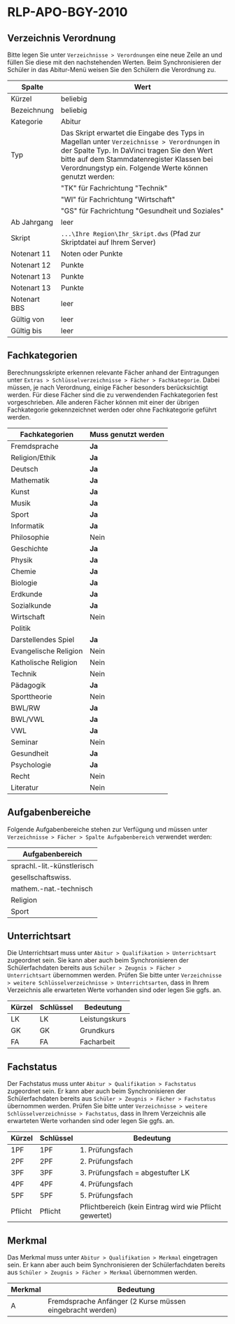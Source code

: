 # RLP-APO-BGY-2010

## Verzeichnis Verordnung

Bitte legen Sie unter ```Verzeichnisse > Verordnungen``` eine neue Zeile an und füllen Sie diese mit den nachstehenden Werten. Beim Synchronisieren der Schüler in das Abitur-Menü weisen Sie den Schülern die Verordnung zu.

|Spalte|Wert|
|--|--|
|Kürzel|beliebig|
|Bezeichnung|beliebig|
|Kategorie|Abitur|
|Typ|Das Skript erwartet die Eingabe des Typs in Magellan unter ```Verzeichnisse > Verordnungen``` in der Spalte Typ. In DaVinci tragen Sie den Wert bitte auf dem Stammdatenregister Klassen bei Verordnungstyp ein. Folgende Werte können genutzt werden: |
||"TK" für Fachrichtung "Technik"  |
||"WI" für Fachrichtung "Wirtschaft" |
||"GS" für Fachrichtung "Gesundheit und Soziales" |
|Ab Jahrgang|leer|
|Skript|```...\Ihre Region\Ihr_Skript.dws``` (Pfad zur Skriptdatei auf Ihrem Server)|
|Notenart 11|Noten oder Punkte|
|Notenart 12|Punkte|
|Notenart 13|Punkte|
|Notenart 13|Punkte|
|Notenart BBS|leer|
|Gültig von |leer|
|Gültig bis|leer|

## Fachkategorien

Berechnungsskripte erkennen relevante Fächer anhand der Eintragungen unter `Extras > Schlüsselverzeichnisse > Fächer > Fachkategorie`. 
Dabei müssen, je nach Verordnung, einige Fächer besonders berücksichtigt werden. Für diese Fächer sind die zu verwendenden Fachkategorien fest vorgeschrieben. Alle anderen Fächer können mit einer der übrigen Fachkategorie gekennzeichnet werden oder ohne Fachkategorie geführt werden.

|Fachkategorien|Muss genutzt werden|
|--|--|
|Fremdsprache|**Ja**|
|Religion/Ethik|**Ja**|
|Deutsch|**Ja**|
|Mathematik|**Ja**|
|Kunst|**Ja**|
|Musik|**Ja**|
|Sport|**Ja**|
|Informatik|**Ja**|
|Philosophie|Nein|
|Geschichte|**Ja**|
|Physik|**Ja**|
|Chemie|**Ja**|
|Biologie|**Ja**|
|Erdkunde|**Ja**|
|Sozialkunde|**Ja**|
|Wirtschaft|Nein|
|Politik||
|Darstellendes Spiel|**Ja**|
|Evangelische Religion|Nein|
|Katholische Religion|Nein|
|Technik|Nein|
|Pädagogik|**Ja**|
|Sporttheorie|Nein|
|BWL/RW|**Ja**|
|BWL/VWL|**Ja**|
|VWL|**Ja**|
|Seminar|Nein|
|Gesundheit|**Ja**|
|Psychologie|**Ja**|
|Recht|Nein|
|Literatur|Nein|

## Aufgabenbereiche

Folgende Aufgabenbereiche stehen zur Verfügung und müssen unter ```Verzeichnisse > Fächer > Spalte Aufgabenbereich``` verwendet werden:

|Aufgabenbereich|
|--|
|sprachl.-lit.-künstlerisch|
|gesellschaftswiss.|
|mathem.-nat.-technisch|
|Religion|
|Sport|

## Unterrichtsart

Die Unterrichtsart muss unter ```Abitur > Qualifikation > Unterrichtsart``` zugeordnet sein. Sie kann aber auch beim Synchronisieren der Schülerfachdaten bereits aus ```Schüler > Zeugnis > Fächer > Unterrichtsart``` übernommen werden.
Prüfen Sie bitte unter ```Verzeichnisse > weitere Schlüsselverzeichnisse > Unterrichtsarten```,  dass in Ihrem Verzeichnis alle erwarteten Werte vorhanden sind oder legen Sie ggfs. an.

|Kürzel| Schlüssel |Bedeutung|
|--|--|--|
|LK |LK |Leistungskurs|
|GK| GK |Grundkurs|
|FA| FA |Facharbeit|

## Fachstatus

Der Fachstatus muss unter ```Abitur > Qualifikation > Fachstatus``` zugeordnet sein. Er kann aber auch beim Synchronisieren der Schülerfachdaten bereits aus ```Schüler > Zeugnis > Fächer > Fachstatus``` übernommen werden.
Prüfen Sie bitte unter ```Verzeichnisse > weitere Schlüsselverzeichnisse > Fachstatus```,  dass in Ihrem Verzeichnis alle erwarteten Werte vorhanden sind oder legen Sie ggfs. an.

|Kürzel |Schlüssel |Bedeutung|
|--|--|--|
|1PF |1PF |1. Prüfungsfach|
|2PF |2PF |2. Prüfungsfach|
|3PF |3PF |3. Prüfungsfach = abgestufter LK |
|4PF |4PF |4. Prüfungsfach|
|5PF |5PF |5. Prüfungsfach|
|Pflicht|Pflicht|Pflichtbereich (kein Eintrag wird wie Pflicht gewertet)|

## Merkmal

Das Merkmal muss unter ```Abitur > Qualifikation > Merkmal``` eingetragen sein. Er kann aber auch beim Synchronisieren der Schülerfachdaten bereits aus ```Schüler > Zeugnis > Fächer > Merkmal``` übernommen werden.

|Merkmal |Bedeutung|
|--|--|
|A| Fremdsprache Anfänger (2 Kurse müssen eingebracht werden)|
